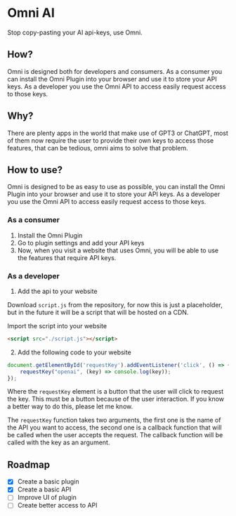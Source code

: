 # Omni AI

Stop copy-pasting your AI api-keys, use Omni.


## How?
Omni is designed both for developers and consumers. As a consumer you can install the Omni Plugin into your browser and use it to store your API keys. As a developer you use the Omni API to access easily request access to those keys.

## Why?
There are plenty apps in the world that make use of GPT3 or ChatGPT, most of them now require the user to provide their own keys to access those features, that can be tedious, omni aims to solve that problem.

## How to use?
Omni is designed to be as easy to use as possible, you can install the Omni Plugin into your browser and use it to store your API keys. As a developer you use the Omni API to access easily request access to those keys.
### As a consumer
1. Install the Omni Plugin
2. Go to plugin settings and add your API keys
3. Now, when you visit a website that uses Omni, you will be able to use the features that require API keys.

### As a developer

1. Add the api to your website

Download `script.js` from the repository, for now this is just a placeholder, but in the future it will be a script that will be hosted on a CDN.

Import the script into your website

```html
<script src="./script.js"></script>
```

2. Add the following code to your website

```js
document.getElementById('requestKey').addEventListener('click', () => {
    requestKey("openai", (key) => console.log(key));
});
```

Where the `requestKey` element is a button that the user will click to request the key. This must be a button because of the user interaction. If you know a better way to do this, please let me know.

The `requestKey` function takes two arguments, the first one is the name of the API you want to access, the second one is a callback function that will be called when the user accepts the request. The callback function will be called with the key as an argument.

## Roadmap
- [x] Create a basic plugin
- [x] Create a basic API
- [ ] Improve UI of plugin
- [ ] Create better access to API
